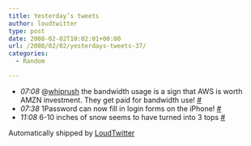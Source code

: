 ```yaml
---
title: Yesterday’s tweets
author: loudtwitter
type: post
date: 2008-02-02T10:02:01+00:00
url: /2008/02/02/yesterdays-tweets-37/
categories:
  - Random

---
```

  * _07:08_ @[whiprush][1] the bandwidth usage is a sign that AWS is worth AMZN investment. They get paid for bandwidth use! [#][2]
  * _07:38_ 1Password can now fill in login forms on the iPhone! [#][3]
  * _11:08_ 6-10 inches of snow seems to have turned into 3 tops [#][4]

Automatically shipped by [LoudTwitter][5]

 [1]: http://twitter.com/whiprush
 [2]: http://twitter.com/dangoor/statuses/665944582
 [3]: http://twitter.com/dangoor/statuses/666035442
 [4]: http://twitter.com/dangoor/statuses/666756632
 [5]: http://www.loudtwitter.com